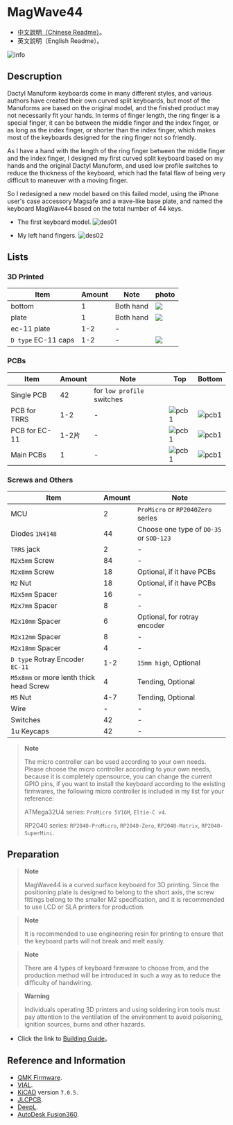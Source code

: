 # MagWave44

- [中文說明（Chinese Readme）](readme.md)。
- 英文說明（English Readme）。

![info](pics/info.jpg)

## Descruption

Dactyl Manuform keyboards come in many different styles, and various authors have created their own curved split keyboards, but most of the Manuforms are based on the original model, and the finished product may not necessarily fit your hands. In terms of finger length, the ring finger is a special finger, it can be between the middle finger and the index finger, or as long as the index finger, or shorter than the index finger, which makes most of the keyboards designed for the ring finger not so friendly.

As I have a hand with the length of the ring finger between the middle finger and the index finger, I designed my first curved split keyboard based on my hands and the original Dactyl Manuform, and used low profile switches to reduce the thickness of the keyboard, which had the fatal flaw of being very difficult to maneuver with a moving finger.

So I redesigned a new model based on this failed model, using the iPhone user's case accessory Magsafe and a wave-like base plate, and named the keyboard MagWave44 based on the total number of 44 keys.

- The first keyboard model.
![des01](pics/d01.png)

- My left hand fingers.
![des02](pics/d02.jpg)

## Lists

### 3D Printed

|Item|Amount|Note|photo|
|---|---|---|---|
|bottom|1|Both hand|![](pics/g02.jpg)|
|plate|1|Both hand|![](pics/g01.jpg)|
|ec-11 plate|1-2|-||
|`D type` EC-11 caps|1-2|-|![](pics/g18.jpg)|

### PCBs

|Item|Amount|Note|Top|Bottom|
|---|---|---|---|---|
|Single PCB|42|for `low profile` switches|||
|PCB for TRRS|1-2|-|![pcb1](pics/trrs1.png)|![pcb1](pics/trrs2.png)|
|PCB for EC-11|1-2片|-|![pcb1](pics/re1.png)|![pcb1](pics/re2.png)|
|Main PCBs|1|-|![pcb1](pics/mainpcb1.png)|![pcb1](pics/mainpcb2.png)|

### Screws and Others

|Item|Amount|Note|
|---|---|---|
|MCU|2|`ProMicro` or `RP2040Zero` series|
|Diodes `1N4148`|44|Choose one type of `DO-35` or `SOD-123`|
|`TRRS` jack|2|-|
|`M2x5mm` Screw|84|-|
|`M2x8mm` Screw|18|Optional, if it have PCBs|
|`M2` Nut|18|Optional, if it have PCBs|
|`M2x5mm` Spacer|16|-|
|`M2x7mm` Spacer|8|-|
|`M2x10mm` Spacer|6|Optional, for rotray encoder|
|`M2x12mm` Spacer|8|-|
|`M2x18mm` Spacer|4|-|
|`D type` Rotray Encoder `EC-11`|1-2|`15mm high`, Optional|
|`M5x8mm` or more lenth thick head Screw|4|Tending, Optional|
|`M5` Nut|4-7|Tending, Optional|
|Wire|-|-|
|Switches|42|-|
|1u Keycaps|42|-|

> **Note**
>
> The micro controller can be used according to your own needs. Please choose the micro controller according to your own needs, because it is completely opensource, you can change the current GPIO pins, if you want to install the keyboard according to the existing firmwares, the following micro controller is included in my list for your reference:
> 
> ATMega32U4 series: `ProMicro 5V16M`, `Eltie-C v4`.
> 
> RP2040 series: `RP2040-ProMicro`, `RP2040-Zero`, `RP2040-Matrix`, `RP2040-SuperMini`.

## Preparation

> **Note**
>
> MagWave44 is a curved surface keyboard for 3D printing. Since the positioning plate is designed to belong to the short axis, the screw fittings belong to the smaller M2 specification, and it is recommended to use LCD or SLA printers for production.

> **Note**
>
> It is recommended to use engineering resin for printing to ensure that the keyboard parts will not break and melt easily.

> **Note**
>
> There are 4 types of keyboard firmware to choose from, and the production method will be introduced in such a way as to reduce the difficulty of handwiring.

> **Warning**
>
> Individuals operating 3D printers and using soldering iron tools must pay attention to the ventilation of the environment to avoid poisoning, ignition sources, burns and other hazards.

- Click the link to [Building Guide](guide_en.md)。

## Reference and Information

- [QMK Firmware](https://qmk.fm/).
- [VIAL](https://get.vial.today/).
- [KiCAD](https://www.kicad.org/) version `7.0.5.`
- [JLCPCB](https://jlcpcb.com/).
- [DeepL](https://www.deepl.com/translator).
- [AutoDesk Fusion360](https://www.autodesk.com/products/fusion-360/free-trial).